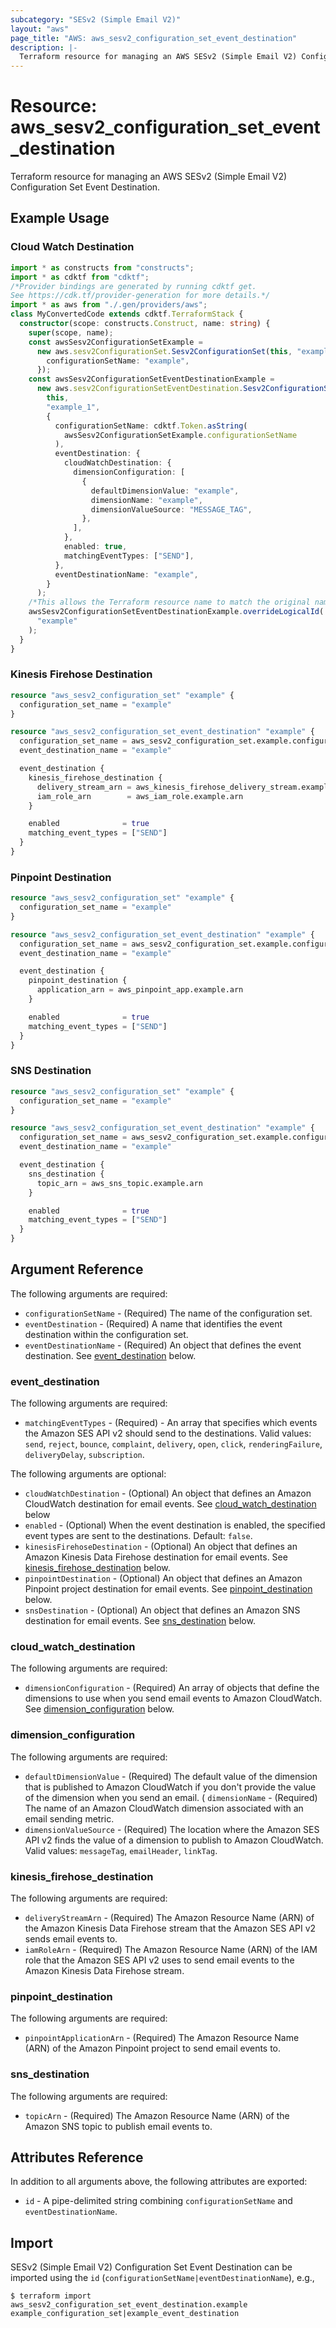 ```yaml
---
subcategory: "SESv2 (Simple Email V2)"
layout: "aws"
page_title: "AWS: aws_sesv2_configuration_set_event_destination"
description: |-
  Terraform resource for managing an AWS SESv2 (Simple Email V2) Configuration Set Event Destination.
---
```


# Resource: aws_sesv2_configuration_set_event_destination

Terraform resource for managing an AWS SESv2 (Simple Email V2) Configuration Set Event Destination.

## Example Usage

### Cloud Watch Destination

```typescript
import * as constructs from "constructs";
import * as cdktf from "cdktf";
/*Provider bindings are generated by running cdktf get.
See https://cdk.tf/provider-generation for more details.*/
import * as aws from "./.gen/providers/aws";
class MyConvertedCode extends cdktf.TerraformStack {
  constructor(scope: constructs.Construct, name: string) {
    super(scope, name);
    const awsSesv2ConfigurationSetExample =
      new aws.sesv2ConfigurationSet.Sesv2ConfigurationSet(this, "example", {
        configurationSetName: "example",
      });
    const awsSesv2ConfigurationSetEventDestinationExample =
      new aws.sesv2ConfigurationSetEventDestination.Sesv2ConfigurationSetEventDestination(
        this,
        "example_1",
        {
          configurationSetName: cdktf.Token.asString(
            awsSesv2ConfigurationSetExample.configurationSetName
          ),
          eventDestination: {
            cloudWatchDestination: {
              dimensionConfiguration: [
                {
                  defaultDimensionValue: "example",
                  dimensionName: "example",
                  dimensionValueSource: "MESSAGE_TAG",
                },
              ],
            },
            enabled: true,
            matchingEventTypes: ["SEND"],
          },
          eventDestinationName: "example",
        }
      );
    /*This allows the Terraform resource name to match the original name. You can remove the call if you don't need them to match.*/
    awsSesv2ConfigurationSetEventDestinationExample.overrideLogicalId(
      "example"
    );
  }
}

```

### Kinesis Firehose Destination

```terraform
resource "aws_sesv2_configuration_set" "example" {
  configuration_set_name = "example"
}

resource "aws_sesv2_configuration_set_event_destination" "example" {
  configuration_set_name = aws_sesv2_configuration_set.example.configuration_set_name
  event_destination_name = "example"

  event_destination {
    kinesis_firehose_destination {
      delivery_stream_arn = aws_kinesis_firehose_delivery_stream.example.arn
      iam_role_arn        = aws_iam_role.example.arn
    }

    enabled              = true
    matching_event_types = ["SEND"]
  }
}
```

### Pinpoint Destination

```terraform
resource "aws_sesv2_configuration_set" "example" {
  configuration_set_name = "example"
}

resource "aws_sesv2_configuration_set_event_destination" "example" {
  configuration_set_name = aws_sesv2_configuration_set.example.configuration_set_name
  event_destination_name = "example"

  event_destination {
    pinpoint_destination {
      application_arn = aws_pinpoint_app.example.arn
    }

    enabled              = true
    matching_event_types = ["SEND"]
  }
}
```

### SNS Destination

```terraform
resource "aws_sesv2_configuration_set" "example" {
  configuration_set_name = "example"
}

resource "aws_sesv2_configuration_set_event_destination" "example" {
  configuration_set_name = aws_sesv2_configuration_set.example.configuration_set_name
  event_destination_name = "example"

  event_destination {
    sns_destination {
      topic_arn = aws_sns_topic.example.arn
    }

    enabled              = true
    matching_event_types = ["SEND"]
  }
}
```

## Argument Reference

The following arguments are required:

* `configurationSetName` - (Required) The name of the configuration set.
* `eventDestination` - (Required) A name that identifies the event destination within the configuration set.
* `eventDestinationName` - (Required) An object that defines the event destination. See [event_destination](#event_destination) below.

### event_destination

The following arguments are required:

* `matchingEventTypes` - (Required) - An array that specifies which events the Amazon SES API v2 should send to the destinations. Valid values: `send`, `reject`, `bounce`, `complaint`, `delivery`, `open`, `click`, `renderingFailure`, `deliveryDelay`, `subscription`.

The following arguments are optional:

* `cloudWatchDestination` - (Optional) An object that defines an Amazon CloudWatch destination for email events. See [cloud_watch_destination](#cloud_watch_destination) below
* `enabled` - (Optional) When the event destination is enabled, the specified event types are sent to the destinations. Default: `false`.
* `kinesisFirehoseDestination` - (Optional) An object that defines an Amazon Kinesis Data Firehose destination for email events. See [kinesis_firehose_destination](#kinesis_firehose_destination) below.
* `pinpointDestination` - (Optional) An object that defines an Amazon Pinpoint project destination for email events. See [pinpoint_destination](#pinpoint_destination) below.
* `snsDestination` - (Optional) An object that defines an Amazon SNS destination for email events. See [sns_destination](#sns_destination) below.

### cloud_watch_destination

The following arguments are required:

* `dimensionConfiguration` - (Required) An array of objects that define the dimensions to use when you send email events to Amazon CloudWatch. See [dimension_configuration](#dimension_configuration) below.

### dimension_configuration

The following arguments are required:

* `defaultDimensionValue` - (Required) The default value of the dimension that is published to Amazon CloudWatch if you don't provide the value of the dimension when you send an email.
( `dimensionName` - (Required) The name of an Amazon CloudWatch dimension associated with an email sending metric.
* `dimensionValueSource` - (Required) The location where the Amazon SES API v2 finds the value of a dimension to publish to Amazon CloudWatch. Valid values: `messageTag`, `emailHeader`, `linkTag`.

### kinesis_firehose_destination

The following arguments are required:

* `deliveryStreamArn` - (Required) The Amazon Resource Name (ARN) of the Amazon Kinesis Data Firehose stream that the Amazon SES API v2 sends email events to.
* `iamRoleArn` - (Required) The Amazon Resource Name (ARN) of the IAM role that the Amazon SES API v2 uses to send email events to the Amazon Kinesis Data Firehose stream.

### pinpoint_destination

The following arguments are required:

* `pinpointApplicationArn` - (Required) The Amazon Resource Name (ARN) of the Amazon Pinpoint project to send email events to.

### sns_destination

The following arguments are required:

* `topicArn` - (Required) The Amazon Resource Name (ARN) of the Amazon SNS topic to publish email events to.

## Attributes Reference

In addition to all arguments above, the following attributes are exported:

* `id` - A pipe-delimited string combining `configurationSetName` and `eventDestinationName`.

## Import

SESv2 (Simple Email V2) Configuration Set Event Destination can be imported using the `id` (`configurationSetName|eventDestinationName`), e.g.,

```
$ terraform import aws_sesv2_configuration_set_event_destination.example example_configuration_set|example_event_destination
```

<!-- cache-key: cdktf-0.17.0-pre.15 input-243a9cc038f31f34ffc054e743340bf3e6a4688c7545e070969c38eef8300635 -->